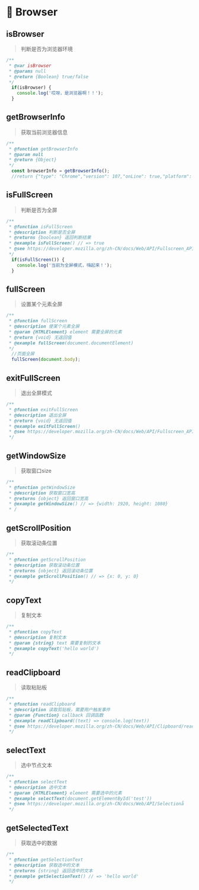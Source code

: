 # 🥕  Browser

## isBrowser
> 判断是否为浏览器环境
```javascript
/**
 * @var isBrowser
 * @params null
 * @return {Boolean} true/false
 */
  if(isBrowser) {
    console.log('哎呀，是浏览器啊！！');
  }
```


## getBrowserInfo
> 获取当前浏览器信息
```javascript
/**
 * @function getBrowserInfo
 * @param null
 * @return {Object} 
 */
  const browserInfo = getBrowserInfo();
  //return {"type": "Chrome","version": 107,"onLine": true,"platform": "MacIntel","cookieEnabled": true,"language": "zh-CN"}
```


## isFullScreen
> 判断是否为全屏
```javascript
/**
 * @function isFullScreen
 * @description 判断是否全屏
 * @returns {boolean} 返回判断结果
 * @example isFullScreen() // => true
 * @see https://developer.mozilla.org/zh-CN/docs/Web/API/Fullscreen_API
 */
  if(isFullScreen()) {
    console.log('当前为全屏模式，嗨起来！');
  }
```

## fullScreen
> 设置某个元素全屏
```javascript
/**
 * @function fullScreen
 * @description 使某个元素全屏
 * @param {HTMLElement} element 需要全屏的元素
 * @return {void} 无返回值
 * @example fullScreen(document.documentElement)
 */
  //页面全屏
  fullScreen(document.body);
```

## exitFullScreen
> 退出全屏模式
```javascript
/**
 * @function exitFullScreen
 * @description 退出全屏
 * @return {void} 无返回值
 * @example exitFullScreen()
 * @see https://developer.mozilla.org/zh-CN/docs/Web/API/Fullscreen_API
 */
```

## getWindowSize
> 获取窗口size
```javascript
/**
 * @function getWindowSize
 * @description 获取窗口宽高
 * @returns {object} 返回窗口宽高
 * @example getWindowSize() // => {width: 1920, height: 1080}
 * /
```

## getScrollPosition
> 获取滚动条位置
```javascript
/**
 * @function getScrollPosition
 * @description 获取滚动条位置
 * @returns {object} 返回滚动条位置
 * @example getScrollPosition() // => {x: 0, y: 0}
 */
```

## copyText
> 复制文本
```javascript
/**
 * @function copyText
 * @description 复制文本
 * @param {string} text 需要复制的文本
 * @example copyText('hello world')
 */
```

## readClipboard
> 读取粘贴板
```javascript
/**
 * @function readClipboard
 * @description 读取剪贴板，需要用户触发事件
 * @param {Function} callback 回调函数
 * @example readClipboard((text) => console.log(text))
 * @see https://developer.mozilla.org/zh-CN/docs/Web/API/Clipboard/readText
 */
```


## selectText
> 选中节点文本
```javascript
/**
 * @function selectText
 * @description 选中文本
 * @param {HTMLElement} element 需要选中的元素
 * @example selectText(document.getElementById('test'))
 * @see https://developer.mozilla.org/zh-CN/docs/Web/API/Selectionå
 */
```


## getSelectedText
> 获取选中的数据
```javascript
/**
 * @function getSelectionText
 * @description 获取选中的文本
 * @returns {string} 返回选中的文本
 * @example getSelectionText() // => 'hello world'
 */
```




